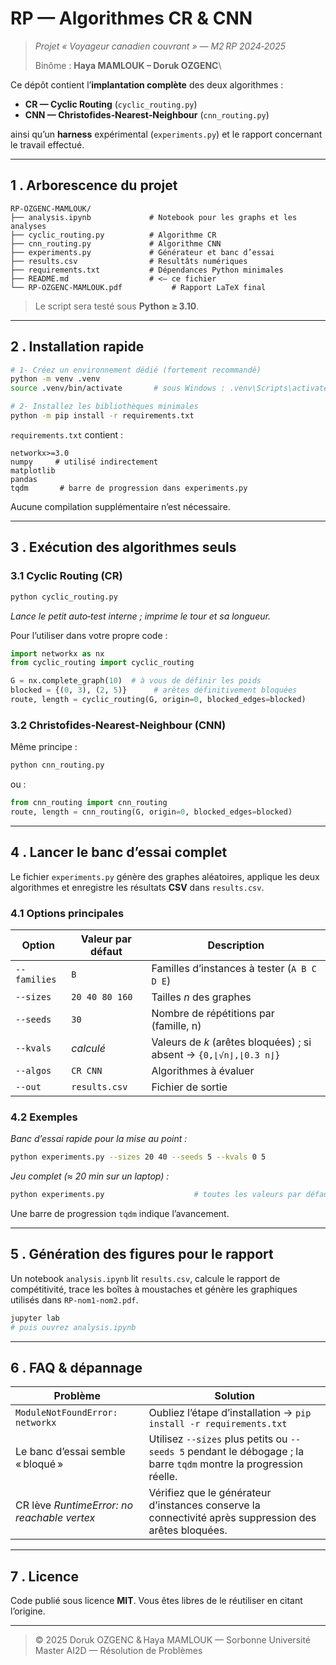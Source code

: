 # RP — Algorithmes CR & CNN

> _Projet « Voyageur canadien couvrant » — M2 RP 2024‑2025_
>
> Binôme : **Haya MAMLOUK – Doruk OZGENC**\

Ce dépôt contient l’**implantation complète** des deux algorithmes :

- **CR — Cyclic Routing** (`cyclic_routing.py`)
- **CNN — Christofides‑Nearest‑Neighbour** (`cnn_routing.py`)

ainsi qu’un **harness** expérimental (`experiments.py`) et le rapport concernant le travail effectué.

---

## 1 . Arborescence du projet

```
RP-OZGENC-MAMLOUK/
├── analysis.ipynb             # Notebook pour les graphs et les analyses
├── cyclic_routing.py          # Algorithme CR
├── cnn_routing.py             # Algorithme CNN
├── experiments.py             # Générateur et banc d’essai
├── results.csv                # Resultâts numériques
├── requirements.txt           # Dépendances Python minimales
├── README.md                  # <– ce fichier
└── RP-OZGENC-MAMLOUK.pdf           # Rapport LaTeX final
```

> Le script sera testé sous **Python ≥ 3.10**.

---

## 2 . Installation rapide

```bash
# 1‑ Créez un environnement dédié (fortement recommandé)
python -m venv .venv
source .venv/bin/activate       # sous Windows : .venv\Scripts\activate

# 2‑ Installez les bibliothèques minimales
python -m pip install -r requirements.txt
```

`requirements.txt` contient :

```
networkx>=3.0
numpy     # utilisé indirectement
matplotlib
pandas
tqdm       # barre de progression dans experiments.py
```

Aucune compilation supplémentaire n’est nécessaire.

---

## 3 . Exécution des algorithmes seuls

### 3.1 Cyclic Routing (CR)

```bash
python cyclic_routing.py
```

_Lance le petit auto‑test interne ; imprime le tour et sa longueur._

Pour l’utiliser dans votre propre code :

```python
import networkx as nx
from cyclic_routing import cyclic_routing

G = nx.complete_graph(10)  # à vous de définir les poids
blocked = {(0, 3), (2, 5)}      # arêtes définitivement bloquées
route, length = cyclic_routing(G, origin=0, blocked_edges=blocked)
```

### 3.2 Christofides‑Nearest‑Neighbour (CNN)

Même principe :

```bash
python cnn_routing.py
```

ou :

```python
from cnn_routing import cnn_routing
route, length = cnn_routing(G, origin=0, blocked_edges=blocked)
```

---

## 4 . Lancer le banc d’essai complet

Le fichier `experiments.py` génère des graphes aléatoires, applique les deux algorithmes et enregistre les résultats **CSV** dans `results.csv`.

### 4.1 Options principales

| Option       | Valeur par défaut | Description                                                       |
| ------------ | ----------------- | ----------------------------------------------------------------- |
| `--families` | `B`               | Familles d’instances à tester (`A B C D E`)                       |
| `--sizes`    | `20 40 80 160`    | Tailles _n_ des graphes                                           |
| `--seeds`    | `30`              | Nombre de répétitions par (famille, n)                            |
| `--kvals`    | _calculé_         | Valeurs de _k_ (arêtes bloquées) ; si absent → `{0,⌊√n⌋,⌊0.3 n⌋}` |
| `--algos`    | `CR CNN`          | Algorithmes à évaluer                                             |
| `--out`      | `results.csv`     | Fichier de sortie                                                 |

### 4.2 Exemples

_Banc d’essai rapide pour la mise au point :_

```bash
python experiments.py --sizes 20 40 --seeds 5 --kvals 0 5
```

_Jeu complet (≈ 20 min sur un laptop) :_

```bash
python experiments.py                    # toutes les valeurs par défaut
```

Une barre de progression `tqdm` indique l’avancement.

---

## 5 . Génération des figures pour le rapport

Un notebook `analysis.ipynb` lit `results.csv`, calcule le rapport de compétitivité, trace les boîtes à moustaches et génère les graphiques utilisés dans `RP-nom1-nom2.pdf`.

```bash
jupyter lab
# puis ouvrez analysis.ipynb
```

---

## 6 . FAQ & dépannage

| Problème                                    | Solution                                                                                                          |
| ------------------------------------------- | ----------------------------------------------------------------------------------------------------------------- |
| `ModuleNotFoundError: networkx`             | Oubliez l’étape d’installation → `pip install -r requirements.txt`                                                |
| Le banc d’essai semble « bloqué »           | Utilisez `--sizes` plus petits ou `--seeds 5` pendant le débogage ; la barre `tqdm` montre la progression réelle. |
| CR lève _RuntimeError: no reachable vertex_ | Vérifiez que le générateur d’instances conserve la connectivité après suppression des arêtes bloquées.            |

---

## 7 . Licence

Code publié sous licence **MIT**. Vous êtes libres de le réutiliser en citant l’origine.

---

> © 2025 Doruk OZGENC & Haya MAMLOUK — Sorbonne Université\
> Master AI2D — Résolution de Problèmes
